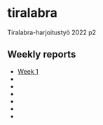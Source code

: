 # tiralabra
Tiralabra-harjoitustyö 2022 p2




## Weekly reports

* [Week 1](https://github.com/mikkokallio/tiralabra/blob/main/doc/weekly-report-1.md)
*
*
*
*
*
*
